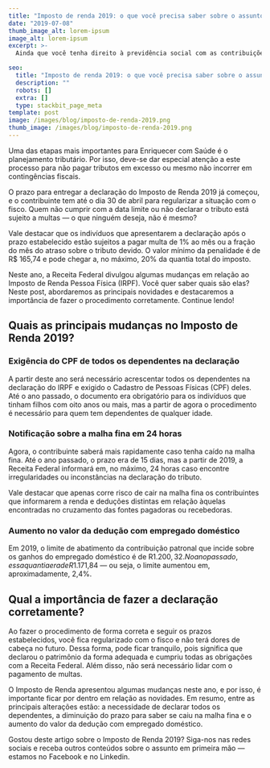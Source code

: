 ```yaml
---
title: "Imposto de renda 2019: o que você precisa saber sobre o assunto"
date: "2019-07-08"
thumb_image_alt: lorem-ipsum
image_alt: lorem-ipsum
excerpt: >-
  Ainda que você tenha direito à previdência social com as contribuições que faz ao INSS, sugerimos que saiba mais sobre a importância de ter um plano de previdência privada. Dado que o INSS está passando por muitas incertezas, não é aconselhável nem saudável depender dele para pagar as contas.

seo:
  title: "Imposto de renda 2019: o que você precisa saber sobre o assunto"
  description: ""
  robots: []
  extra: []
  type: stackbit_page_meta
template: post
image: /images/blog/imposto-de-renda-2019.png
thumb_image: /images/blog/imposto-de-renda-2019.png
---
```


Uma das etapas mais importantes para Enriquecer com Saúde é o planejamento tributário. Por isso, deve-se dar especial atenção a este processo para não pagar tributos em excesso ou mesmo não incorrer em contingências fiscais.

O prazo para entregar a declaração do Imposto de Renda 2019 já começou, e o contribuinte tem até o dia 30 de abril para regularizar a situação com o fisco. Quem não cumprir com a data limite ou não declarar o tributo está sujeito a multas — o que ninguém deseja, não é mesmo?

Vale destacar que os indivíduos que apresentarem a declaração após o prazo estabelecido estão sujeitos a pagar multa de 1% ao mês ou a fração do mês do atraso sobre o tributo devido. O valor mínimo da penalidade é de R$ 165,74 e pode chegar a, no máximo, 20% da quantia total do imposto.

Neste ano, a Receita Federal divulgou algumas mudanças em relação ao Imposto de Renda Pessoa Física (IRPF). Você quer saber quais são elas? Neste post, abordaremos as principais novidades e destacaremos a importância de fazer o procedimento corretamente. Continue lendo!

## Quais as principais mudanças no Imposto de Renda 2019?

### Exigência do CPF de todos os dependentes na declaração

A partir deste ano será necessário acrescentar todos os dependentes na declaração do IRPF e exigido o Cadastro de Pessoas Físicas (CPF) deles. Até o ano passado, o documento era obrigatório para os indivíduos que tinham filhos com oito anos ou mais, mas a partir de agora o procedimento é necessário para quem tem dependentes de qualquer idade.

### Notificação sobre a malha fina em 24 horas

Agora, o contribuinte saberá mais rapidamente caso tenha caído na malha fina. Até o ano passado, o prazo era de 15 dias, mas a partir de 2019, a Receita Federal informará em, no máximo, 24 horas caso encontre irregularidades ou inconstâncias na declaração do tributo.

Vale destacar que apenas corre risco de cair na malha fina os contribuintes que informarem a renda e deduções distintas em relação àquelas encontradas no cruzamento das fontes pagadoras ou recebedoras.

### Aumento no valor da dedução com empregado doméstico

Em 2019, o limite de abatimento da contribuição patronal que incide sobre os ganhos do empregado doméstico é de R$1.200,32. No ano passado, essa quantia era de R$1.171,84 — ou seja, o limite aumentou em, aproximadamente, 2,4%.

## Qual a importância de fazer a declaração corretamente?

Ao fazer o procedimento de forma correta e seguir os prazos estabelecidos, você fica regularizado com o fisco e não terá dores de cabeça no futuro. Dessa forma, pode ficar tranquilo, pois significa que declarou o patrimônio da forma adequada e cumpriu todas as obrigações com a Receita Federal. Além disso, não será necessário lidar com o pagamento de multas.

O Imposto de Renda apresentou algumas mudanças neste ano, e por isso, é importante ficar por dentro em relação as novidades. Em resumo, entre as principais alterações estão: a necessidade de declarar todos os dependentes, a diminuição do prazo para saber se caiu na malha fina e o aumento do valor da dedução com empregado doméstico.

Gostou deste artigo sobre o Imposto de Renda 2019? Siga-nos nas redes sociais e receba outros conteúdos sobre o assunto em primeira mão — estamos no Facebook e no Linkedin.
